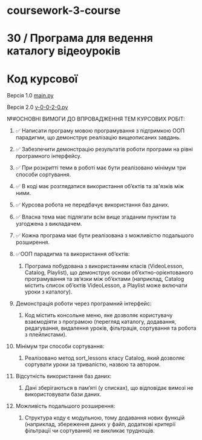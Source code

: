 # coursework-3-course
#  30 / Програма для ведення каталогу відеоуроків	

# Код курсової

Версія 1.0 [main.py](main.py) 

Версія 2.0 [v-0-0-2-0.py](v-0-0-2-0.py) 


№#ОСНОВНІ ВИМОГИ ДО ВПРОВАДЖЕННЯ ТЕМ КУРСОВИХ РОБІТ:

1. ✅ Написати програму мовою програмування з підтримкою ООП парадигми, що демонструє реалізацію вищеописаних завдань. 
2. ✅ Забезпечити демонстрацію результатів роботи програми на рівні програмного інтерфейсу.
3. ✅ При розкритті теми в роботі має бути реалізовано мінімум три способи сортування.
4. ✅ В коді має розглядатися використання об’єктів та зв'язків між ними.
5. ✅ Курсова робота не передбачує використання баз даних.
6. ✅ Власна тема має підлягати всім вище згаданим пунктам та узгоджена з викладачем.
7. ✅ Кожна програма має бути реалізована з можливістю подальшого розширення.


1. ✅ООП парадигма та використання об’єктів:
   1.  Програма побудована з використанням класів (VideoLesson, Catalog, Playlist), що демонструє основи об’єктно-орієнтованого програмування та зв’язки між об’єктами (наприклад, Catalog містить список об’єктів VideoLesson, а Playlist може включати уроки з каталогу).

2. Демонстрація роботи через програмний інтерфейс:
   1. Код містить консольне меню, яке дозволяє користувачу взаємодіяти з програмою (перегляд каталогу, додавання, редагування, видалення уроків, фільтрація, сортування та робота з плейлистами).

3. Мінімум три способи сортування:
   1. Реалізовано метод sort_lessons класу Catalog, який дозволяє сортувати уроки за тривалістю, назвою та автором.

5. Відсутність використання баз даних:
   1. Дані зберігаються в пам’яті (у списках), що відповідає вимозі не використовувати бази даних.

7. Можливість подальшого розширення:
   1. Структура коду є модульною, тому додавання нових функцій (наприклад, збереження даних у файл, додаткові критерії фільтрації чи сортування) не викликає труднощів.